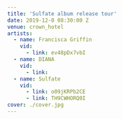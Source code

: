 ```yaml
---
title: 'Sulfate album release tour'
date: 2019-12-0 08:30:00 Z
venue: crown_hotel
artists:
  - name: Francisca Griffin
    vid:
      - link: ev48pDx7vbI
  - name: DIANA
    vid:
      - link:
  - name: Sulfate
    vid:
      - link: o09jKRPb2CE
      - link: TH9CWHORQ0I
cover: ./cover.jpg
---
```

